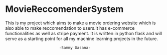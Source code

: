 # MovieReccomenderSystem

This is my project which aims to make a movie ordering website which is
also able to make reccomendation to users.It has e-commerce functionalities as well as stripe payment.
It is written in python flask and will serve as a starting point for all my machine learning projects in the future.

                            -Sammy Gasana-
